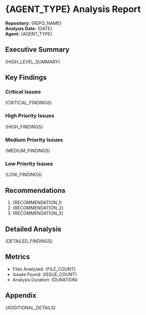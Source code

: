 # {AGENT_TYPE} Analysis Report

**Repository:** {REPO_NAME}  
**Analysis Date:** {DATE}  
**Agent:** {AGENT_TYPE}

## Executive Summary
{HIGH_LEVEL_SUMMARY}

## Key Findings

### Critical Issues
{CRITICAL_FINDINGS}

### High Priority Issues  
{HIGH_FINDINGS}

### Medium Priority Issues
{MEDIUM_FINDINGS}

### Low Priority Issues
{LOW_FINDINGS}

## Recommendations
1. {RECOMMENDATION_1}
2. {RECOMMENDATION_2}
3. {RECOMMENDATION_3}

## Detailed Analysis
{DETAILED_FINDINGS}

## Metrics
- Files Analyzed: {FILE_COUNT}
- Issues Found: {ISSUE_COUNT}
- Analysis Duration: {DURATION}

## Appendix
{ADDITIONAL_DETAILS}